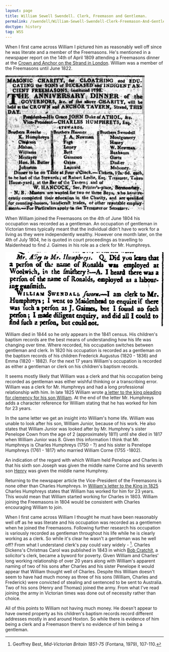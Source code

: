 ```yaml
---
layout: page
title: William Sewell Swendell. Clerk, Freemason and Gentleman.
permalink: /swendell/William-Sewell-Swendell-Clerk-Freemason-And-Gentleman
doctype: history
tag: WSS
---
```


When I first came across William I pictured him as reasonably well off since he was literate and a member of the Freemasons. He's mentioned in a newspaper report on the 14th of April 1809 attending a Freemasons dinner at the [Crown and Anchor on the Strand in London](https://en.wikipedia.org/wiki/Crown_and_Anchor,_Strand). William was a member of the Freemasons until June 1822.

![William's attendence at a Freemason's meeting on the 14th of April 1809 at the Crown and Anchor](/images/PublicLedgerAndDailyAdvertiser-24-04-1809.jpg)

When William joined the Freemasons on the 4th of June 1804 his occupation was recorded as a gentleman. An occupation of gentleman in Victorian times typically meant that the individual didn't have to work for a living as they were independently wealthy. However one month later, on the 4th of July 1804, he is quoted in court proceedings as travelling to Maidenhead to find J. Gaimes in his role as a clerk for Mr. Humphreys.

![William testifies in court on the 4th of July 1804](/images/WSWCourtSession.jpg)

William died in 1844 so he only appears in the 1841 census. His children's baptism records are the best means of understanding how his life was changing over time. Where recorded, his occupation switches between gentleman and clerk. In 1820 his occupation is recorded as a gentleman on the baptism records of his children Frederick Augustus (1820 - 1836) and Emma (1820 - 1882). For the next 17 years William's occupation is recorded as either a gentleman or clerk on his children's baptism records.

It seems mostly likely that William was a clerk and that his occupation being recorded as gentleman was either wishful thinking or a transcribing error. William was a clerk for Mr. Humphreys and had a long professional relationship with him. In late 1825 William wrote [a letter to the king pleading for clemency for his son William](/swendell/William-Swendell-Letter). At the end of the letter Mr. Humphreys adds a character reference for William stating that he has worked for him for 23 years.

In the same letter we get an insight into William's home life. William was unable to look after his son, William Junior, because of his work. He also states that William Junior was looked after by Mr. Humphrey's sister Penelope Cown from the age of 2 (approximately 1811) until she died in 1817 when William Junior was 8. Given this information I think that Mr. Humphreys is Charles Humphreys (1750 - ?) and his sister is Penelope Humphreys (1761 - 1817) who married William Corne (1755 -1802).

An indication of the regard with which William held Penelope and Charles is that his sixth son Joseph was given the middle name Corne and his seventh son [Henry](/swendell/Henry-James-Humphrey-Swendell) was given the middle name Humphrey.

Returning to the newspaper article the Vice-President of the Freemasons is none other than Charles Humphreys. In [William's letter to the King in 1825](/swendell/William-Swendell-Letter) Charles Humphreys states that William has worked for him for 23 years. This would mean that William started working for Charles in 1803. William joining the Freemasons in 1804 would be consistent with Charles encouraging William to join.

When I first came across William I thought he must have been reasonably well off as he was literate and his occupation was recorded as a gentlemen when he joined the Freemasons. Following further research his occupation is variously recorded as gentleman throughout his life while he is clearly working as a clerk. So while it's clear he wasn't a gentleman was he well off? From what I understand clerk's pay could vary widely - [^1]. Charles Dickens's Christmas Carol was published in 1843 in which [Bob Cratchit](https://en.wikipedia.org/wiki/Bob_Cratchit), a solicitor's clerk, became a byword for poverty. Given William and Charles' long working relationship of over 20 years along with William's apparent naming of two of his sons after Charles and his sister Penelope it would appear that William thought well of Charles. Despite this William doesn't seem to have had much money as three of his sons (William, Charles and Frederick) were convicted of stealing and sentenced to be sent to Australia. Two of his sons (Henry and Thomas) joined the army. From what I've read joining the army in Victorian times was done out of necessity rather than choice.

All of this points to William not having much money. He doesn't appear to have owned property as his children's baptism records record different addresses mostly in and around Hoxton. So while there is evidence of him being a clerk and a Freemason there's no evidence of him being a gentleman.

[^1]: Geoffrey Best, *Mid-Victorian Britain 1851-75* (Fontana, 1979), 107-110.

